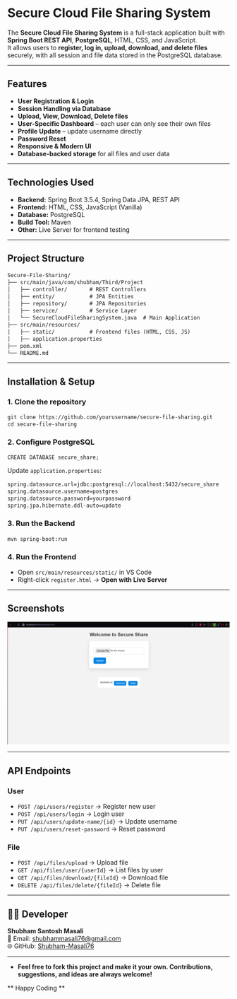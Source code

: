 # Secure Cloud File Sharing System

The **Secure Cloud File Sharing System** is a full-stack application built with **Spring Boot REST API**, **PostgreSQL**, HTML, CSS, and JavaScript.  
It allows users to **register, log in, upload, download, and delete files** securely, with all session and file data stored in the PostgreSQL database.

---

## Features

- **User Registration & Login**
- **Session Handling via Database**
- **Upload, View, Download, Delete files**
- **User-Specific Dashboard** – each user can only see their own files
- **Profile Update** – update username directly
- **Password Reset**
- **Responsive & Modern UI**
- **Database-backed storage** for all files and user data

---

## Technologies Used

- **Backend:** Spring Boot 3.5.4, Spring Data JPA, REST API
- **Frontend:** HTML, CSS, JavaScript (Vanilla)
- **Database:** PostgreSQL
- **Build Tool:** Maven
- **Other:** Live Server for frontend testing

---

## Project Structure

```
Secure-File-Sharing/
├── src/main/java/com/shubham/Third/Project
│   ├── controller/       # REST Controllers
│   ├── entity/           # JPA Entities
│   ├── repository/       # JPA Repositories
│   ├── service/          # Service Layer
│   └── SecureCloudFileSharingSystem.java  # Main Application
├── src/main/resources/
│   ├── static/           # Frontend files (HTML, CSS, JS)
│   ├── application.properties
├── pom.xml
└── README.md
```

---

## Installation & Setup

### **1. Clone the repository**

```
git clone https://github.com/yourusername/secure-file-sharing.git
cd secure-file-sharing
```

### **2. Configure PostgreSQL**

```
CREATE DATABASE secure_share;
```

Update `application.properties`:

```
spring.datasource.url=jdbc:postgresql://localhost:5432/secure_share
spring.datasource.username=postgres
spring.datasource.password=yourpassword
spring.jpa.hibernate.ddl-auto=update
```

### **3. Run the Backend**

```
mvn spring-boot:run
```

### **4. Run the Frontend**

- Open `src/main/resources/static/` in VS Code
- Right-click `register.html` → **Open with Live Server**

---

## Screenshots

![My Output Screenshot](https://github.com/Shubham-Masali76/Secure-Share-Website-Using-Java-REST-API/blob/6034631662693b6b3bd4eed0f833deae666450ff/Screenshot%202025-08-08%20110253.png)

--- 

## API Endpoints

### **User**

- `POST /api/users/register` → Register new user
- `POST /api/users/login` → Login user
- `PUT /api/users/update-name/{id}` → Update username
- `PUT /api/users/reset-password` → Reset password

### **File**

- `POST /api/files/upload` → Upload file
- `GET /api/files/user/{userId}` → List files by user
- `GET /api/files/download/{fileId}` → Download file
- `DELETE /api/files/delete/{fileId}` → Delete file

---

## 👨‍💻 Developer

**Shubham Santosh Masali**  
📧 Email: shubhammasali76@gmail.com  
🌐 GitHub: [Shubham-Masali76](https://github.com/Shubham-Masali76)

---

- **Feel free to fork this project and make it your own. Contributions, suggestions, and ideas are always welcome!**

** Happy Coding **

